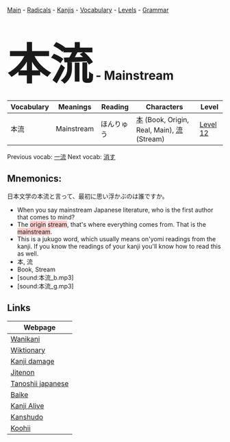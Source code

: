 <style> bigfont {font-size: 100px}</style>
[Main](../README.md) -
[Radicals](../radicals.md) -
[Kanjis](../kanjis.md) -
[Vocabulary](../vocabulary.md) -
[Levels](../levels.md) -
[Grammar](../grammar.md)
# <bigfont> 本流</bigfont> - Mainstream 

| Vocabulary | Meanings | Reading | Characters | Level |
| --- | --- | --- | --- | --- |
| 本流 | Mainstream | ほんりゅう |  [本](../kanjis/本.md) (Book, Origin, Real, Main), [流](../kanjis/流.md) (Stream) | [Level 12](../levels/wk_level12.md) |

Previous vocab: [一流](一流.md) Next vocab: [消す](消す.md) 

## Mnemonics:
日本文学の本流と言って、最初に思い浮かぶのは誰ですか。
* When you say mainstream Japanese literature, who is the first author that comes to mind?
* The <span style="background-color:#ffcccb"> origin</span> <span style="background-color:#ffcccb"> stream</span>, that's where everything comes from. That is the <span style="background-color:#ffcccb"> mainstream</span>.
* This is a jukugo word, which usually means on'yomi readings from the kanji. If you know the readings of your kanji you'll know how to read this as well.
* 本, 流
* Book, Stream
* [sound:本流_b.mp3]
* [sound:本流_g.mp3]


## Links 

| Webpage |
| --- |
| [Wanikani          ](https://www.wanikani.com/kanji/本流) |
| [Wiktionary        ](https://en.wiktionary.org/wiki/本流) |
| [Kanji damage      ](http://www.kanjidamage.com/kanji/search?utf8=✓&q=本流) |
| [Jitenon           ](https://jitenon.com/kanji/本流) |
| [Tanoshii japanese ](https://www.tanoshiijapanese.com/dictionary/kanji.cfm?k=本流) |
| [Baike             ](https://baike.baidu.com/item/本流) |
| [Kanji Alive       ](https://app.kanjialive.com/本流) |
| [Kanshudo          ](https://www.kanshudo.com/searchmn?q=本流) |
| [Koohii            ](https://kanji.koohii.com/study/kanji/本流) |
